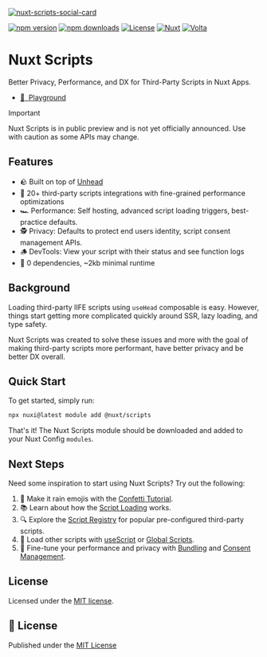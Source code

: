 [![nuxt-scripts-social-card](https://github.com/nuxt/scripts/blob/main/.github/banner.png)](https://scripts.nuxt.com)

[![npm version][npm-version-src]][npm-version-href]
[![npm downloads][npm-downloads-src]][npm-downloads-href]
[![License][license-src]][license-href]
[![Nuxt][nuxt-src]][nuxt-href]
[![Volta][volta-src]][volta-href]

# Nuxt Scripts

Better Privacy, Performance, and DX for Third-Party Scripts in Nuxt Apps.

- [👾 &nbsp;Playground](https://stackblitz.com/edit/nuxt-starter-pkwfkx?file=pages%2Findex.vue)

> [!IMPORTANT]
> Nuxt Scripts is in public preview and is not yet officially announced. Use with caution as some APIs may change.

## Features

- 🪨 Built on top of [Unhead](https://unhead.unjs.io/usage/composables/use-script)
- 🎁 20+ third-party scripts integrations with fine-grained performance optimizations
- 🏎️ Performance: Self hosting, advanced script loading triggers, best-practice defaults.
- 🕵️ Privacy: Defaults to protect end users identity, script consent management APIs.
- 🪵 DevTools: View your script with their status and see function logs
- 🚀 0 dependencies, ~2kb minimal runtime

## Background

Loading third-party IIFE scripts using `useHead` composable is easy. However,
things start getting more complicated quickly around SSR, lazy loading, and type safety.

Nuxt Scripts was created to solve these issues and more with the goal of making third-party scripts more performant,
have better privacy and be better DX overall.

## Quick Start

To get started, simply run:

```bash
npx nuxi@latest module add @nuxt/scripts
```

That's it! The Nuxt Scripts module should be downloaded and added to your Nuxt Config `modules`.

## Next Steps

Need some inspiration to start using Nuxt Scripts? Try out the following:

1. 🎉 Make it rain emojis with the [Confetti Tutorial](https://scripts.nuxt.com/docs/getting-started/confetti-tutorial).
2. 📚 Learn about how the [Script Loading](https://scripts.nuxt.com/docs/guides/script-loading) works.
3. 🔍 Explore the [Script Registry](https://scripts.nuxt.com/scripts) for popular pre-configured third-party scripts.
3. 🚀 Load other scripts with [useScript](https://unhead.unjs.io/usage/composables/use-script) or [Global Scripts](https://scripts.nuxt.com/docs/guides/globals).
4. 🔨 Fine-tune your performance and privacy with [Bundling](https://scripts.nuxt.com/docs/guides/bundling) and [Consent Management](https://scripts.nuxt.com/docs/guides/consent).

## License

Licensed under the [MIT license](https://github.com/nuxt/scripts/blob/main/LICENSE.md).

## 📑 License

Published under the [MIT License](./LICENSE)

<!-- Badges -->
[npm-version-src]: https://img.shields.io/npm/v/@nuxt/scripts/latest.svg?style=flat&colorA=18181B&colorB=28CF8D
[npm-version-href]: https://npmjs.com/package/@nuxt/scripts/v/rc

[npm-downloads-src]: https://img.shields.io/npm/dm/@nuxt/scripts.svg?style=flat&colorA=18181B&colorB=28CF8D
[npm-downloads-href]: https://npmjs.com/package/@nuxt/scripts/v/rc

[license-src]: https://img.shields.io/npm/l/@nuxt/scripts.svg?style=flat&colorA=18181B&colorB=28CF8D
[license-href]: https://npmjs.com/package/@nuxt/scripts/v/rc

[nuxt-src]: https://img.shields.io/badge/Nuxt-18181B?logo=nuxt.js
[nuxt-href]: https://nuxt.com

[volta-src]: https://user-images.githubusercontent.com/904724/209143798-32345f6c-3cf8-4e06-9659-f4ace4a6acde.svg
[volta-href]: https://volta.net/nuxt/scripts?utm_source=nuxt_scripts_readme
